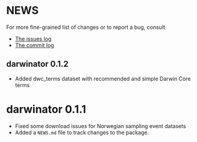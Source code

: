 NEWS
====

For more fine-grained list of changes or to report a bug, consult 

* [The issues log](https://github.com/GBIF-Europe/darwinator/issues)
* [The commit log](https://github.com/GBIF-Europe/darwinator/commits/master)

## darwinator 0.1.2

* Added dwc_terms dataset with recommended and simple Darwin Core terms

# darwinator 0.1.1

* Fixed some download issues for Norwegian sampling event datasets
* Added a `NEWS.md` file to track changes to the package.

